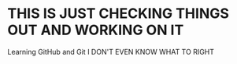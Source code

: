 # THIS IS JUST CHECKING THINGS OUT AND WORKING ON IT


Learning GitHub and Git
 I DON'T EVEN KNOW WHAT TO RIGHT
